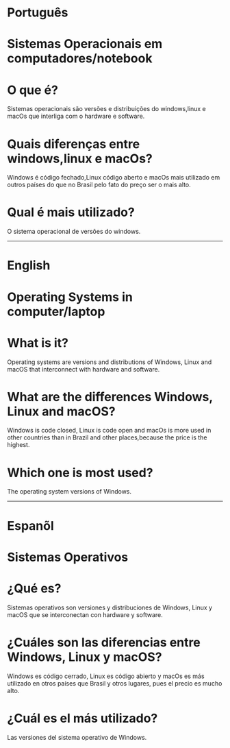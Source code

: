 # Português 

# Sistemas Operacionais em computadores/notebook


# O que é? 

Sistemas operacionais são  versões e distribuições do windows,linux e macOs que interliga com o hardware e software.


# Quais diferenças entre  windows,linux e macOs?

Windows é código fechado,Linux código aberto e macOs mais utilizado em outros países do que no  Brasil pelo fato do preço ser o mais alto.

# Qual é mais utilizado? 

O sistema operacional de versões do windows. 

--------------------------------------------------------------------------------------------------------------------------------


# English 

# Operating Systems in computer/laptop

# What is it?

Operating systems are versions and distributions of Windows, Linux and macOS that interconnect with hardware and software.

# What are the differences  Windows, Linux and macOS?

Windows is code closed, Linux is code open and macOs is more used in other countries than in Brazil and other places,because the price is the highest.

# Which one is most used?

The operating system versions of Windows.

--------------------------------------------------------------------------------------------------------------------------------


# Espanõl 

# Sistemas Operativos

# ¿Qué es?

 Sistemas operativos son versiones y distribuciones de Windows, Linux y macOS que se interconectan con hardware y software.

# ¿Cuáles son las diferencias entre Windows, Linux y macOS?

Windows es código cerrado, Linux es código abierto y macOs es más utilizado en otros países que Brasil y otros lugares, pues el precio es mucho alto.

# ¿Cuál es el más utilizado?

Las versiones del sistema operativo de Windows.









